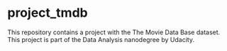 # project_tmdb
This repository contains a project with the The Movie Data Base dataset. This project is part of the Data Analysis nanodegree by Udacity.
